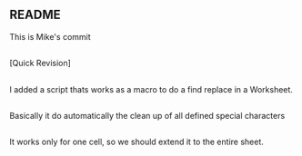 ## README
This is Mike's commit

##
[Quick Revision]

##
I added a script thats works as a macro to do a find replace in a Worksheet.
##
Basically it do automatically the clean up of all defined special characters
##
It works only for one cell, so we should extend it to the entire sheet.
